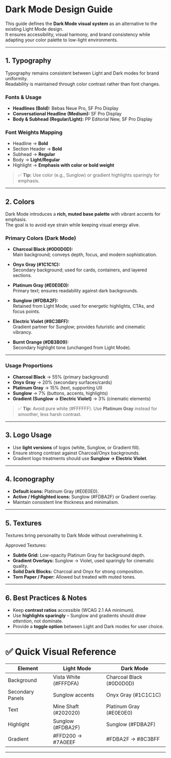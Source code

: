 # Dark Mode Design Guide

This guide defines the **Dark Mode visual system** as an alternative to the existing Light Mode design.  
It ensures accessibility, visual harmony, and brand consistency while adapting your color palette to low-light environments.  

---

## 1. Typography

Typography remains consistent between Light and Dark modes for brand uniformity.  
Readability is maintained through color contrast rather than font changes.  

### Fonts & Usage
- **Headlines (Bold):** Bebas Neue Pro, SF Pro Display  
- **Conversational Headline (Medium):** SF Pro Display  
- **Body & Subhead (Regular/Light):** PP Editorial New, SF Pro Display  

### Font Weights Mapping
- Headline → **Bold**  
- Section Header → **Bold**  
- Subhead → **Regular**  
- Body → **Light/Regular**  
- Highlight → **Emphasis with color or bold weight**  

> ✅ **Tip:** Use color (e.g., Sunglow) or gradient highlights sparingly for emphasis.  

---

## 2. Colors

Dark Mode introduces a **rich, muted base palette** with vibrant accents for emphasis.  
The goal is to avoid eye strain while keeping visual energy alive.  

### Primary Colors (Dark Mode)
- **Charcoal Black (#0D0D0D):**  
  Main background; conveys depth, focus, and modern sophistication.  

- **Onyx Gray (#1C1C1C):**  
  Secondary background; used for cards, containers, and layered sections.  

- **Platinum Gray (#E0E0E0):**  
  Primary text; ensures readability against dark backgrounds.  

- **Sunglow (#FDBA2F):**  
  Retained from Light Mode; used for energetic highlights, CTAs, and focus points.  

- **Electric Violet (#8C3BFF):**  
  Gradient partner for Sunglow; provides futuristic and cinematic vibrancy.  

- **Burnt Orange (#DB3B09):**  
  Secondary highlight tone (unchanged from Light Mode).  

---

### Usage Proportions
- **Charcoal Black** → 55% (primary background)  
- **Onyx Gray** → 20% (secondary surfaces/cards)  
- **Platinum Gray** → 15% (text, supporting UI)  
- **Sunglow** → 7% (buttons, accents, highlights)  
- **Gradient (Sunglow → Electric Violet)** → 3% (cinematic elements)  

> ✅ **Tip:** Avoid pure white (#FFFFFF). Use **Platinum Gray** instead for smoother, less harsh contrast.  

---

## 3. Logo Usage

- Use **light versions** of logos (white, Sunglow, or Gradient fill).  
- Ensure strong contrast against Charcoal/Onyx backgrounds.  
- Gradient logo treatments should use **Sunglow → Electric Violet**.  

---

## 4. Iconography

- **Default icons:** Platinum Gray (#E0E0E0).  
- **Active / Highlighted icons:** Sunglow (#FDBA2F) or Gradient overlay.  
- Maintain consistent line thickness and minimalism.  

---

## 5. Textures

Textures bring personality to Dark Mode without overwhelming it.  

Approved Textures:
- **Subtle Grid:** Low-opacity Platinum Gray for background depth.  
- **Gradient Overlays:** Sunglow → Violet, used sparingly for cinematic quality.  
- **Solid Dark Blocks:** Charcoal and Onyx for strong composition.  
- **Torn Paper / Paper:** Allowed but treated with muted tones.  

---

## 6. Best Practices & Notes

- Keep **contrast ratios** accessible (WCAG 2.1 AA minimum).  
- Use **highlights sparingly** – Sunglow and gradients should *draw attention*, not dominate.  
- Provide a **toggle option** between Light and Dark modes for user choice.  

---

# ✅ Quick Visual Reference

| Element          | Light Mode            | Dark Mode              |
|------------------|-----------------------|------------------------|
| Background       | Vista White (#FFFDFA) | Charcoal Black (#0D0D0D) |
| Secondary Panels | Sunglow accents       | Onyx Gray (#1C1C1C)     |
| Text             | Mine Shaft (#202020)  | Platinum Gray (#E0E0E0) |
| Highlight        | Sunglow (#FDBA2F)     | Sunglow (#FDBA2F)       |
| Gradient         | #FFD200 → #7A0EEF     | #FDBA2F → #8C3BFF       |

---
